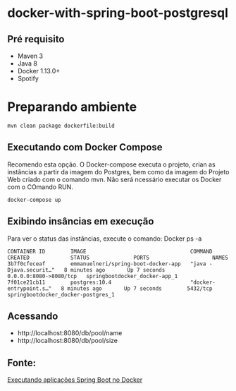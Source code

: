 # docker-with-spring-boot-postgresql

## Pré requisito
- Maven 3
- Java 8
- Docker 1.13.0+
- Spotify

# Preparando ambiente


```
mvn clean package dockerfile:build 
```

## Executando com Docker Compose 
Recomendo esta opção. O Docker-compose executa o projeto, crian as instâncias a partir da imagem do Postgres, bem como da imagem do Projeto Web criado com o comando mvn. Não será ncessário executar os Docker com o COmando RUN.
```
docker-compose up
```

## Exibindo insâncias em execução
Para ver o status das instâncias, execute o comando: Docker ps -a
```
CONTAINER ID        IMAGE                                 COMMAND                  CREATED             STATUS              PORTS                    NAMES
3b7f0cfeceaf        emmanuelneri/spring-boot-docker-app   "java -Djava.securit…"   8 minutes ago       Up 7 seconds        0.0.0.0:8080->8080/tcp   springbootdocker_docker-app_1
7f01ce21cb11        postgres:10.4                         "docker-entrypoint.s…"   8 minutes ago       Up 7 seconds        5432/tcp                 springbootdocker_docker-postgres_1
```

## Acessando 

- http://localhost:8080/db/pool/name
- http://localhost:8080/db/pool/size

## Fonte: 
[Executando aplicações Spring Boot no Docker](https://wp.me/p5RSbg-fO)
